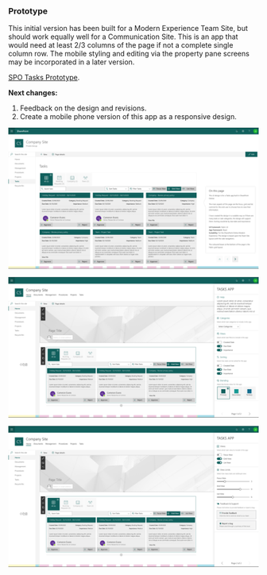### Prototype
This initial version has been built for a Modern Experience Team Site, but should work equally well for a Communication Site.
This is an app that would need at least 2/3 columns of the page if not a complete single column row.
The mobile styling and editing via the property pane screens may be incorporated in a later version.

<a href="https://xd.adobe.com/view/25af4600-8bc0-4872-486f-4e02afc8d4d6-539e/?fullscreen" target="_blank">SPO Tasks Prototype</a>.

**Next changes:**
1. Feedback on the design and revisions.
1. Create a mobile phone version of this app as a responsive design.

![Prototype 07/11/2019](/Screenshots/tasks-screenshot-07-11-2019-01.PNG)

![Prototype 07/11/2019](/Screenshots/tasks-screenshot-07-11-2019-02.PNG)

![Prototype 07/11/2019](/Screenshots/tasks-screenshot-07-11-2019-03.PNG)
